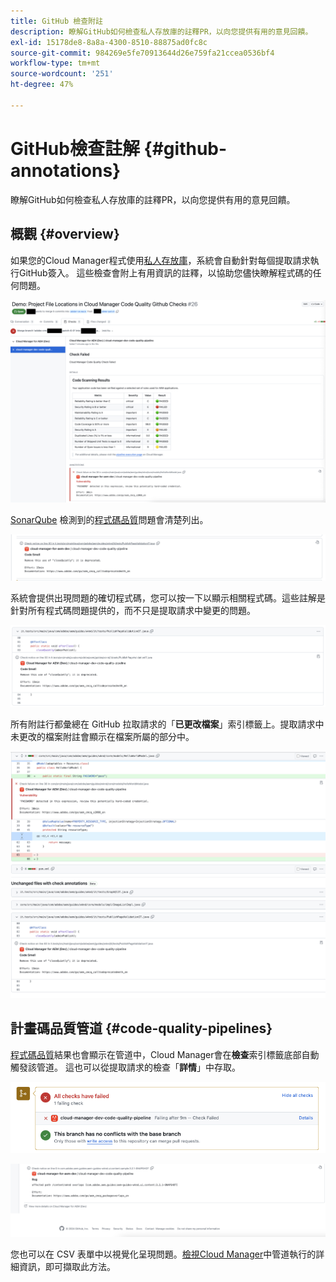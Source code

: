 ```yaml
---
title: GitHub 檢查附註
description: 瞭解GitHub如何檢查私人存放庫的註釋PR，以向您提供有用的意見回饋。
exl-id: 15178de8-8a8a-4300-8510-88875ad0fc8c
source-git-commit: 984269e5fe70913644d26e759fa21ccea0536bf4
workflow-type: tm+mt
source-wordcount: '251'
ht-degree: 47%

---
```



# GitHub檢查註解 {#github-annotations}

瞭解GitHub如何檢查私人存放庫的註釋PR，以向您提供有用的意見回饋。

## 概觀 {#overview}

如果您的Cloud Manager程式使用[私人存放庫](private-repositories.md)，系統會自動針對每個提取請求執行GitHub簽入。 這些檢查會附上有用資訊的註釋，以協助您儘快瞭解程式碼的任何問題。

![GitHub 檢查附註範例](assets/github-check-annotations.png)

[SonarQube](/help/using/custom-code-quality-rules.md) 檢測到的[程式碼品質](/help/using/code-quality-testing.md)問題會清楚列出。

![程式碼問題附註範例](assets/github-check-annotations-example.png)

系統會提供出現問題的確切程式碼，您可以按一下以顯示相關程式碼。這些註解是針對所有程式碼問題提供的，而不只是提取請求中變更的問題。

![程式碼問題附註範例](assets/github-check-annotations-example-code.png)

所有附註行都彙總在 GitHub 拉取請求的「**已更改檔案**」索引標籤上。提取請求中未更改的檔案附註會顯示在檔案所屬的部分中。

![已更改檔案索引標籤上的附註範例](assets/github-check-annotations-files-changed.png)

## 計畫碼品質管道 {#code-quality-pipelines}

[程式碼品質](/help/using/code-quality-testing.md)結果也會顯示在管道中，Cloud Manager會在&#x200B;**檢查**&#x200B;索引標籤底部自動觸發該管道。 這也可以從提取請求的檢查「**詳情**」中存取。

![附註範例](assets/github-check-annotations-code-quality.png)

![附註範例](assets/github-check-annotations-code-quality-2.png)

您也可以在 CSV 表單中以視覺化呈現問題。[檢視Cloud Manager](/help/using/managing-pipelines.md)中管道執行的詳細資訊，即可擷取此方法。
